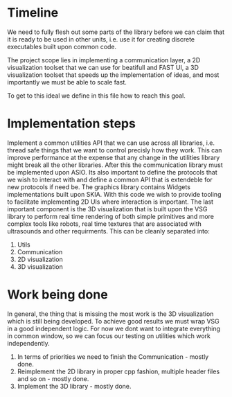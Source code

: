 # Timeline

We need to fully flesh out some parts of the library before we can claim that it
is ready to be used in other units, i.e. use it for creating discrete executables
built upon common code.

The project scope lies in implementing a communication layer, a 2D visualization toolset
that we can use for beatifull and FAST UI, a 3D visualization toolset that speeds up the 
implementation of ideas, and most importantly we must be able to scale fast.

To get to this ideal we define in this file how to reach this goal.

# Implementation steps

Implement a common utilities API that we can use across all libraries, i.e. thread safe things that we want to 
control precisly how they work. This can improve performance at the expense that any change in
the utilities library might break all the other libraries. After this the communication library must be implemented 
upon ASIO. Its also important to define the protocols that we wish to interact with and define a common API
that is extendeble for new protocols if need be. The graphics library contains Widgets implementations built 
upon SKIA. With this code we wish to provide tooling to facilitate implementing 2D UIs where interaction is important. 
The last important component is the 3D visualization that is built upon the VSG library to perform real time 
rendering of both simple primitives and more complex tools like robots, real time textures that are associated with 
ultrasounds and other requirments. This can be cleanly separated into:

1. Utils
2. Communication
3. 2D visualization
4. 3D visualization

# Work being done

In general, the thing that is missing the most work is the 3D visualization which is still being developed. To 
achieve good results we must wrap VSG in a good independent logic. For now we dont want to integrate everything in common window,
so we can focus our testing on utilities which work independently. 

1. In terms of priorities we need to finish the Communication - mostly done.
2. Reimplement the 2D library in proper cpp fashion, multiple header files and so on - mostly done.
3. Implement the 3D library - mostly done.


